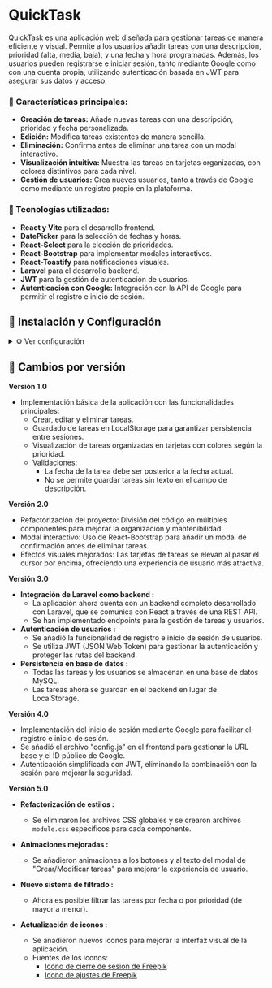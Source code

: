 # QuickTask
QuickTask es una aplicación web diseñada para gestionar tareas de manera eficiente y visual. Permite a los usuarios añadir tareas con una descripción, prioridad (alta, media, baja), y una fecha y hora programadas. Además, los usuarios pueden registrarse e iniciar sesión, tanto mediante Google como con una cuenta propia, utilizando autenticación basada en JWT para asegurar sus datos y acceso.

### 📝 Características principales:

* **Creación de tareas:** Añade nuevas tareas con una descripción, prioridad y fecha personalizada.
* **Edición:** Modifica tareas existentes de manera sencilla.
* **Eliminación:** Confirma antes de eliminar una tarea con un modal interactivo.
* **Visualización intuitiva:** Muestra las tareas en tarjetas organizadas, con colores distintivos para cada nivel.
* **Gestión de usuarios:** Crea nuevos usuarios, tanto a través de Google como mediante un registro propio en la plataforma.


### 🔧 Tecnologías utilizadas:

* **React y Vite** para el desarrollo frontend.
* **DatePicker** para la selección de fechas y horas.
* **React-Select** para la elección de prioridades.
* **React-Bootstrap** para implementar modales interactivos.
* **React-Toastify** para notificaciones visuales.
* **Laravel** para el desarrollo backend.
* **JWT** para la gestión de autenticación de usuarios.
* **Autenticación con Google:** Integración con la API de Google para permitir el registro e inicio de sesión.

## 📌 Instalación y Configuración

<details>
<summary>⚙️ Ver configuración</summary>

  ### 🖥️ Configuración del __Backend__:

  ```
    1. Copia el archivo de configuración del ejemplo (.env.example) y renómbralo a (.env)

    2. En el archivo .env, completa los siguientes valores:

        -> DB_CONNECTION=mysql
        -> DB_HOST=127.0.0.1
        -> DB_PORT=3306
        -> DB_DATABASE=nombre_de_base_de_datos
        -> DB_USERNAME=root
        -> DB_PASSWORD=

        -> JWT_SECRET: Clave secreta para generar los tokens JWT. 
        -> JWT_ALGO: Algoritmo utilizado para firmar los tokens JWT (por defecto HS256).

        -> GOOGLE_CLIENT_ID: ID de cliente de Google obtenido en la consola de Google Cloud.
        -> GOOGLE_CLIENT_SECRET: Clave secreta del cliente de Google.
        -> GOOGLE_REDIRECT_URI: URL de redirección configurada en Google para la autenticación.

    3. Instalar y configurar JWT (si no está instalado)

        -> composer require tymon/jwt-auth  
        -> php artisan vendor:publish --provider="Tymon\JWTAuth\Providers\LaravelServiceProvider"  
        -> php artisan jwt:secret   

    4. Configuracion de Google

        -> Debes ir a la consola de Google Cloud y crear un proyecto.
        -> Habilita la API de autenticación de Google.
        -> Obtén el Client ID y Client Secret en la sección de Credenciales.
        -> Luego, agrega esos valores en el archivo .env bajo las variables GOOGLE_CLIENT_ID y GOOGLE_CLIENT_SECRET.
        -> Configurar la URL de redirección (GOOGLE_REDIRECT_URI) para que apunte a la ruta de tu aplicación donde recibirás la respuesta de Google después de la autenticación.
  ```

### 🎨 Configuración del __Frontend__:

  ``` 
    Debes modificar el archivo config.js con tus datos.
  ```

</details>
  
## 🔄 Cambios por versión

**Versión 1.0**

* Implementación básica de la aplicación con las funcionalidades principales:
    - Crear, editar y eliminar tareas.
    - Guardado de tareas en LocalStorage para garantizar persistencia entre sesiones.
    - Visualización de tareas organizadas en tarjetas con colores según la prioridad.
    - Validaciones:
        + La fecha de la tarea debe ser posterior a la fecha actual.
        + No se permite guardar tareas sin texto en el campo de descripción.


**Versión 2.0**

* Refactorización del proyecto: División del código en múltiples componentes para mejorar la organización y mantenibilidad.
* Modal interactivo: Uso de React-Bootstrap para añadir un modal de confirmación antes de eliminar tareas.
* Efectos visuales mejorados: Las tarjetas de tareas se elevan al pasar el cursor por encima, ofreciendo una experiencia de usuario más atractiva.


**Versión 3.0**

* **Integración de Laravel como backend :**
    - La aplicación ahora cuenta con un backend completo desarrollado con Laravel, que se comunica con React a través de una REST API.
    - Se han implementado endpoints para la gestión de tareas y usuarios.
* **Autenticación de usuarios :**
    - Se añadió la funcionalidad de registro e inicio de sesión de usuarios.
    - Se utiliza JWT (JSON Web Token) para gestionar la autenticación y proteger las rutas del backend.
* **Persistencia en base de datos :**
    - Todas las tareas y los usuarios se almacenan en una base de datos MySQL.
    - Las tareas ahora se guardan en el backend en lugar de LocalStorage.


**Versión 4.0**

* Implementación del inicio de sesión mediante Google para facilitar el registro e inicio de sesión.
* Se añadió el archivo "config.js" en el frontend para gestionar la URL base y el ID público de Google.
* Autenticación simplificada con JWT, eliminando la combinación con la sesión para mejorar la seguridad.


**Versión 5.0**

* **Refactorización de estilos :**
    - Se eliminaron los archivos CSS globales y se crearon archivos `module.css` específicos para cada componente.

* **Animaciones mejoradas :**
    - Se añadieron animaciones a los botones y al texto del modal de "Crear/Modificar tareas" para mejorar la experiencia de usuario.

* **Nuevo sistema de filtrado :**
    - Ahora es posible filtrar las tareas por fecha o por prioridad (de mayor a menor).

* **Actualización de iconos :**
    - Se añadieron nuevos iconos para mejorar la interfaz visual de la aplicación.
    - Fuentes de los iconos:
      - [Icono de cierre de sesion de Freepik](https://www.freepik.es/icono/desconectar_5949662)
      - [Icono de ajustes de Freepik](https://www.freepik.es/icono/engranaje_16600271#fromView=search&page=1&position=7&uuid=6c0c0cf7-7351-43f2-9ab5-ba14e6b24361)
